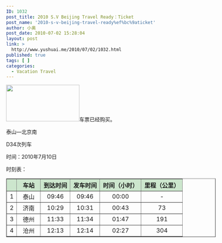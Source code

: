 ```yaml
---
ID: 1032
post_title: 2010 S.V Beijing Travel Ready：Ticket
post_name: '2010-s-v-beijing-travel-ready%ef%bc%9aticket'
author: 小奥
post_date: 2010-07-02 15:28:04
layout: post
link: >
  http://www.yushuai.me/2010/07/02/1032.html
published: true
tags: [ ]
categories:
  - Vacation Travel
---
```

<img class="alignright size-full wp-image-1033" title="bjly" src="https://dqhplhzz2008-1251830035.cos.ap-guangzhou.myqcloud.com/wp-content/uploads/2010/07/bjly.gif" alt="" width="200" height="100" />车票已经购买。

泰山—北京南

D34次列车

时间：2010年7月10日

时刻表：
<table style="text-align: center; width: 572px; height: 160px;" border="1" cellspacing="0" cellpadding="3" width="572">
<tbody>
<tr bgcolor="#cce6cd">
<th> </th>
<th>车站</th>
<th>到达时间</th>
<th>发车时间</th>
<th>时间（小时）</th>
<th>里程（公里）</th>
</tr>
<tr onmouseover="this.bgColor='#E6F2E7';" onmouseout="this.bgColor=''">
<td>1</td>
<td>泰山</td>
<td>09:46</td>
<td>09:46</td>
<td>00:00</td>
<td>-</td>
</tr>
<tr onmouseover="this.bgColor='#E6F2E7';" onmouseout="this.bgColor=''">
<td>2</td>
<td>济南</td>
<td>10:29</td>
<td>10:31</td>
<td>00:43</td>
<td>73</td>
</tr>
<tr onmouseover="this.bgColor='#E6F2E7';" onmouseout="this.bgColor=''">
<td>3</td>
<td>德州</td>
<td>11:33</td>
<td>11:34</td>
<td>01:47</td>
<td>191</td>
</tr>
<tr onmouseover="this.bgColor='#E6F2E7';" onmouseout="this.bgColor=''">
<td>4</td>
<td>沧州</td>
<td>12:13</td>
<td>12:14</td>
<td>02:27</td>
<td>304</td>
</tr>
<tr onmouseover="this.bgColor='#E6F2E7';" onmouseout="this.bgColor=''">
<td>5</td>
<td>杨柳青</td>
<td>12:52</td>
<td>12:53</td>
<td>03:06</td>
<td>405</td>
</tr>
<tr onmouseover="this.bgColor='#E6F2E7';" onmouseout="this.bgColor=''">
<td>6</td>
<td>北京南</td>
<td>14:04</td>
<td>14:04</td>
<td>04:18</td>
<td>559</td>
</tr>
</tbody>
</table>
